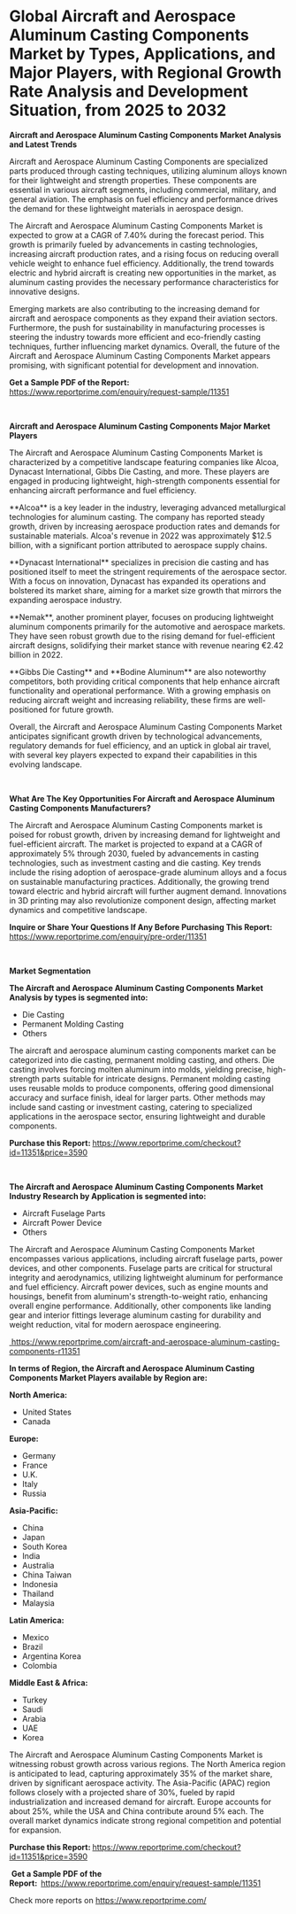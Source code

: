 <p><h1>Global Aircraft and Aerospace Aluminum Casting Components Market by Types, Applications, and Major Players, with Regional Growth Rate Analysis and Development Situation, from 2025 to 2032</h1></p><p><strong>Aircraft and Aerospace Aluminum Casting Components Market Analysis and Latest Trends</strong></p>
<p><p>Aircraft and Aerospace Aluminum Casting Components are specialized parts produced through casting techniques, utilizing aluminum alloys known for their lightweight and strength properties. These components are essential in various aircraft segments, including commercial, military, and general aviation. The emphasis on fuel efficiency and performance drives the demand for these lightweight materials in aerospace design.</p><p>The Aircraft and Aerospace Aluminum Casting Components Market is expected to grow at a CAGR of 7.40% during the forecast period. This growth is primarily fueled by advancements in casting technologies, increasing aircraft production rates, and a rising focus on reducing overall vehicle weight to enhance fuel efficiency. Additionally, the trend towards electric and hybrid aircraft is creating new opportunities in the market, as aluminum casting provides the necessary performance characteristics for innovative designs. </p><p>Emerging markets are also contributing to the increasing demand for aircraft and aerospace components as they expand their aviation sectors. Furthermore, the push for sustainability in manufacturing processes is steering the industry towards more efficient and eco-friendly casting techniques, further influencing market dynamics. Overall, the future of the Aircraft and Aerospace Aluminum Casting Components Market appears promising, with significant potential for development and innovation.</p></p>
<p><strong>Get a Sample PDF of the Report:&nbsp;</strong> <a href="https://www.reportprime.com/enquiry/request-sample/11351?utm_campaign=2204&utm_medium=2&utm_source=Github&utm_content=ia&utm_term=20032025&utm_id=aircraft-and-aerospace-aluminum-casting-components">https://www.reportprime.com/enquiry/request-sample/11351</a></p>
<p>&nbsp;</p>
<p><strong>Aircraft and Aerospace Aluminum Casting Components Major Market Players</strong></p>
<p><p>The Aircraft and Aerospace Aluminum Casting Components Market is characterized by a competitive landscape featuring companies like Alcoa, Dynacast International, Gibbs Die Casting, and more. These players are engaged in producing lightweight, high-strength components essential for enhancing aircraft performance and fuel efficiency.</p><p>**Alcoa** is a key leader in the industry, leveraging advanced metallurgical technologies for aluminum casting. The company has reported steady growth, driven by increasing aerospace production rates and demands for sustainable materials. Alcoa's revenue in 2022 was approximately $12.5 billion, with a significant portion attributed to aerospace supply chains.</p><p>**Dynacast International** specializes in precision die casting and has positioned itself to meet the stringent requirements of the aerospace sector. With a focus on innovation, Dynacast has expanded its operations and bolstered its market share, aiming for a market size growth that mirrors the expanding aerospace industry. </p><p>**Nemak**, another prominent player, focuses on producing lightweight aluminum components primarily for the automotive and aerospace markets. They have seen robust growth due to the rising demand for fuel-efficient aircraft designs, solidifying their market stance with revenue nearing €2.42 billion in 2022.</p><p>**Gibbs Die Casting** and **Bodine Aluminum** are also noteworthy competitors, both providing critical components that help enhance aircraft functionality and operational performance. With a growing emphasis on reducing aircraft weight and increasing reliability, these firms are well-positioned for future growth.</p><p>Overall, the Aircraft and Aerospace Aluminum Casting Components Market anticipates significant growth driven by technological advancements, regulatory demands for fuel efficiency, and an uptick in global air travel, with several key players expected to expand their capabilities in this evolving landscape.</p></p>
<p>&nbsp;</p>
<p><strong>What Are The Key Opportunities For Aircraft and Aerospace Aluminum Casting Components Manufacturers?</strong></p>
<p><p>The Aircraft and Aerospace Aluminum Casting Components market is poised for robust growth, driven by increasing demand for lightweight and fuel-efficient aircraft. The market is projected to expand at a CAGR of approximately 5% through 2030, fueled by advancements in casting technologies, such as investment casting and die casting. Key trends include the rising adoption of aerospace-grade aluminum alloys and a focus on sustainable manufacturing practices. Additionally, the growing trend toward electric and hybrid aircraft will further augment demand. Innovations in 3D printing may also revolutionize component design, affecting market dynamics and competitive landscape.</p></p>
<p><strong>Inquire or Share Your Questions If Any Before Purchasing This Report:</strong> <a href="https://www.reportprime.com/enquiry/pre-order/11351?utm_campaign=2204&utm_medium=2&utm_source=Github&utm_content=ia&utm_term=20032025&utm_id=aircraft-and-aerospace-aluminum-casting-components">https://www.reportprime.com/enquiry/pre-order/11351</a></p>
<p>&nbsp;</p>
<p><strong>Market Segmentation</strong></p>
<p><strong>The Aircraft and Aerospace Aluminum Casting Components Market Analysis by types is segmented into:</strong></p>
<p><ul><li>Die Casting</li><li>Permanent Molding Casting</li><li>Others</li></ul></p>
<p><p>The aircraft and aerospace aluminum casting components market can be categorized into die casting, permanent molding casting, and others. Die casting involves forcing molten aluminum into molds, yielding precise, high-strength parts suitable for intricate designs. Permanent molding casting uses reusable molds to produce components, offering good dimensional accuracy and surface finish, ideal for larger parts. Other methods may include sand casting or investment casting, catering to specialized applications in the aerospace sector, ensuring lightweight and durable components.</p></p>
<p><strong>Purchase this Report:&nbsp;</strong><a href="https://www.reportprime.com/checkout?id=11351&price=3590&utm_campaign=2204&utm_medium=2&utm_source=Github&utm_content=ia&utm_term=20032025&utm_id=aircraft-and-aerospace-aluminum-casting-components">https://www.reportprime.com/checkout?id=11351&price=3590</a></p>
<p>&nbsp;</p>
<p><strong>The Aircraft and Aerospace Aluminum Casting Components Market Industry Research by Application is segmented into:</strong></p>
<p><ul><li>Aircraft Fuselage Parts</li><li>Aircraft Power Device</li><li>Others</li></ul></p>
<p><p>The Aircraft and Aerospace Aluminum Casting Components Market encompasses various applications, including aircraft fuselage parts, power devices, and other components. Fuselage parts are critical for structural integrity and aerodynamics, utilizing lightweight aluminum for performance and fuel efficiency. Aircraft power devices, such as engine mounts and housings, benefit from aluminum's strength-to-weight ratio, enhancing overall engine performance. Additionally, other components like landing gear and interior fittings leverage aluminum casting for durability and weight reduction, vital for modern aerospace engineering.</p></p>
<p><a href="https://www.reportprime.com/aircraft-and-aerospace-aluminum-casting-components-r11351?utm_campaign=2204&utm_medium=2&utm_source=Github&utm_content=ia&utm_term=20032025&utm_id=aircraft-and-aerospace-aluminum-casting-components">&nbsp;https://www.reportprime.com/aircraft-and-aerospace-aluminum-casting-components-r11351</a></p>
<p><strong>In terms of Region, the Aircraft and Aerospace Aluminum Casting Components Market Players available by Region are:</strong></p>
<p>
    <p> <strong> North America: </strong>
        <ul>
            <li>United States</li>
            <li>Canada</li>
        </ul>
        </p> 
    <p> <strong> Europe: </strong>
        <ul>
            <li>Germany</li>
            <li>France</li>
            <li>U.K.</li>
            <li>Italy</li>
            <li>Russia</li>
        </ul>
        </p> 
    <p> <strong> Asia-Pacific: </strong>
        <ul>
            <li>China</li>
            <li>Japan</li>
            <li>South Korea</li>
            <li>India</li>
            <li>Australia</li>
            <li>China Taiwan</li>
            <li>Indonesia</li>
            <li>Thailand</li>
            <li>Malaysia</li>
        </ul>
        </p> 
    <p> <strong> Latin America: </strong>
        <ul>
            <li>Mexico</li>
            <li>Brazil</li>
            <li>Argentina Korea</li>
            <li>Colombia</li>
        </ul>
        </p> 
    <p> <strong> Middle East & Africa: </strong>
        <ul>
            <li>Turkey</li>
            <li>Saudi</li>
            <li>Arabia</li>
            <li>UAE</li>
            <li>Korea</li>
        </ul>
    </p>
    </p>
<p><p>The Aircraft and Aerospace Aluminum Casting Components Market is witnessing robust growth across various regions. The North America region is anticipated to lead, capturing approximately 35% of the market share, driven by significant aerospace activity. The Asia-Pacific (APAC) region follows closely with a projected share of 30%, fueled by rapid industrialization and increased demand for aircraft. Europe accounts for about 25%, while the USA and China contribute around 5% each. The overall market dynamics indicate strong regional competition and potential for expansion.</p></p>
<p><strong>Purchase this Report: </strong><a href="https://www.reportprime.com/checkout?id=11351&price=3590&utm_campaign=2204&utm_medium=2&utm_source=Github&utm_content=ia&utm_term=20032025&utm_id=aircraft-and-aerospace-aluminum-casting-components">https://www.reportprime.com/checkout?id=11351&price=3590</a></p>
<p>&nbsp;<strong>Get a Sample PDF of the Report:&nbsp;&nbsp;</strong><a href="https://www.reportprime.com/enquiry/request-sample/11351?utm_campaign=2204&utm_medium=2&utm_source=Github&utm_content=ia&utm_term=20032025&utm_id=aircraft-and-aerospace-aluminum-casting-components">https://www.reportprime.com/enquiry/request-sample/11351</a></p>
<p><strong></strong></p>
<p>Check more reports on <a href="https://www.reportprime.com/?utm_campaign=2204&utm_medium=2&utm_source=Github&utm_content=ia&utm_term=20032025&utm_id=aircraft-and-aerospace-aluminum-casting-components">https://www.reportprime.com/</a></p>